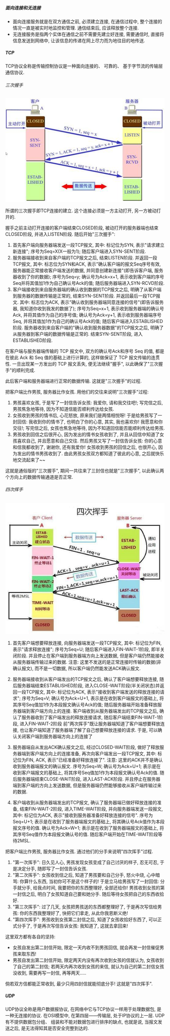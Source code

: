 ##### 面向连接和无连接

* 面向连接服务就是在双方通信之前, 必须建立连接, 在通信过程中, 整个连接的情况一直是被实时地监控和管理. 通信结束后, 应该释放整个连接.
* 无连接服务是指两个实体在通信之前不需要先建立好连接, 需要通信时, 直接将信息发送到网络中, 让该信息的传递在网上尽力而为地往目的地传送.

##### TCP

TCP协议全称是传输控制协议是一种面向连接的、 可靠的、 基于字节流的传输层通信协议.

###### 三次握手

![img](./image/02.01.jpeg)

所谓的三次握手即TCP连接的建立. 这个连接必须是一方主动打开, 另一方被动打开的.

握手之前主动打开连接的客户端结束CLOSED阶段, 被动打开的服务器端也结束CLOSED阶段, 并进入LISTEN阶段. 随后开始"三次握手":

1. 首先客户端向服务器端发送一段TCP报文, 其中:
标记位为SYN, 表示"请求建立新连接"; 
序号为Seq=X(X一般为1); 
随后客户端进入SYN-SENT阶段.
2. 服务器端接收到来自客户端的TCP报文之后, 结束LISTEN阶段. 并返回一段TCP报文, 其中:
标志位为SYN和ACK, 表示"确认客户端的报文Seq序号有效, 服务器能正常接收客户端发送的数据, 并同意创建新连接"(即告诉客户端, 服务器收到了你的数据); 
序号为Seq=y; 
确认号为Ack=x+1, 表示收到客户端的序号Seq并将其值加1作为自己确认号Ack的值; 随后服务器端进入SYN-RCVD阶段.
3. 客户端接收到来自服务器端的确认收到数据的TCP报文之后, 明确了从客户端到服务器的数据传输是正常的, 结束SYN-SENT阶段. 并返回最后一段TCP报文. 其中:
标志位为ACK, 表示"确认收到服务器端同意连接的信号"(即告诉服务器, 我知道你收到我发的数据了); 
序号为Seq=x+1, 表示收到服务器端的确认号Ack, 并将其值作为自己的序号值; 
确认号为Ack=y+1, 表示收到服务器端序号Seq, 并将其值加1作为自己的确认号Ack的值; 
随后客户端进入ESTABLISHED阶段.
服务器收到来自客户端的"确认收到服务器数据"的TCP报文之后, 明确了从服务器到客户端的数据传输是正常的. 结束SYN-SENT阶段, 进入ESTABLISHED阶段.

在客户端与服务器端传输的 TCP 报文中, 双方的确认号Ack和序号 Seq 的值, 都是在彼此 Ack 和 Seq 值的基础上进行计算的, 这样做保证了 TCP 报文传输的连贯性. 一旦出现某一方发出的 TCP 报文丢失, 便无法继续"握手", 以此确保了"三次握手"的顺利完成.

此后客户端和服务器端进行正常的数据传输. 这就是"三次握手"的过程.

把客户端比作男孩, 服务器比作女孩. 用他们的交往来说明"三次握手"过程:

1. 男孩喜欢女孩, 于是写了一封信告诉女孩: 我爱你, 请和我交往吧!; 写完信之后, 男孩焦急地等待, 因为不知道信能否顺利传达给女孩.
2. 女孩收到男孩的情书后, 心花怒放, 原来我们是两情相悦呀! 于是给男孩写了一封回信: 我收到你的情书了, 也明白了你的心意, 其实, 我也喜欢你! 我愿意和你交往!; 
写完信之后, 女孩也焦急地等待, 因为不知道回信能否能顺利传达给男孩.
3. 男孩收到回信之后很开心, 因为发出的情书女孩收到了, 并且从回信中知道了女孩喜欢自己, 并且愿意和自己交往. 然后男孩又写了一封信告诉女孩: 你的心意和信我都收到了, 谢谢你, 还有我爱你!
女孩收到男孩的回信之后, 也很开心, 因为发出的情书男孩收到了. 由此男孩女孩双方都知道了彼此的心意, 之后就快乐地交流起来了~~

这就是通俗版的"三次握手", 期间一共往来了三封信也就是"三次握手", 以此确认两个方向上的数据传输通道是否正常.

###### 四次挥手

![img](./image/02.02.jpeg)

1. 首先客户端想要释放连接, 向服务器端发送一段TCP报文, 其中:
标记位为FIN, 表示"请求释放连接"; 
序号为Seq=U; 
随后客户端进入FIN-WAIT-1阶段, 即半关闭阶段. 并且停止在客户端到服务器端方向上发送数据, 但是客户端仍然能接收从服务器端传输过来的数据.
注意: 这里不发送的是正常连接时传输的数据(非确认报文), 而不是一切数据, 所以客户端仍然能发送ACK确认报文.

2. 服务器端接收到从客户端发出的TCP报文之后, 确认了客户端想要释放连接, 随后服务器端结束ESTABLISHED阶段, 进入CLOSE-WAIT阶段(半关闭状态)并返回一段TCP报文, 其中:
标记位为ACK, 表示"接收到客户端发送的释放连接的请求"; 
序号为Seq=V; 
确认号为Ack=U+1, 表示是在收到客户端报文的基础上, 将其序号Seq值加1作为本段报文确认号Ack的值; 
随后服务器端开始准备释放服务器端到客户端方向上的连接.
客户端收到从服务器端发出的TCP报文之后, 确认了服务器收到了客户端发出的释放连接请求, 随后客户端结束FIN-WAIT-1阶段, 进入FIN-WAIT-2阶段
前"两次挥手"既让服务器端知道了客户端想要释放连接, 也让客户端知道了服务器端了解了自己想要释放连接的请求. 于是, 可以确认关闭客户端到服务器端方向上的连接了

3. 服务器端自从发出ACK确认报文之后, 经过CLOSED-WAIT阶段, 做好了释放服务器端到客户端方向上的连接准备, 再次向客户端发出一段TCP报文, 其中:
标记位为FIN, ACK, 表示"已经准备好释放连接了". 注意: 这里的ACK并不是确认收到服务器端报文的确认报文.
序号为Seq=W; 
确认号为Ack=U+1; 表示是在收到客户端报文的基础上, 将其序号Seq值加1作为本段报文确认号Ack的值.
随后服务器端结束CLOSE-WAIT阶段, 进入LAST-ACK阶段. 并且停止在服务器端到客户端的方向上发送数据, 但是服务器端仍然能够接收从客户端传输过来的数据.
4. 客户端收到从服务器端发出的TCP报文, 确认了服务器端已做好释放连接的准备, 结束FIN-WAIT-2阶段, 进入TIME-WAIT阶段, 并向服务器端发送一段报文, 其中:
标记位为ACK, 表示"接收到服务器准备好释放连接的信号".
序号为Seq=U+1; 表示是在收到了服务器端报文的基础上, 将其确认号Ack值作为本段报文序号的值.
确认号为Ack=W+1; 表示是在收到了服务器端报文的基础上, 将其序号Seq值作为本段报文确认号的值.
随后客户端开始在TIME-WAIT阶段等待2MSL.

把客户端比作男孩, 服务器比作女孩. 通过他们的分手来说明"四次挥手"过程.

1. "第一次挥手": 日久见人心, 男孩发现女孩变成了自己讨厌的样子, 忍无可忍, 于是决定分手, 随即写了一封信告诉女孩.
2. "第二次挥手": 女孩收到信之后, 知道了男孩要和自己分手, 怒火中烧, 心中暗骂: 你算什么东西, 当初你可不是这个样子的! 于是立马给男孩写了一封回信: 分手就分手, 给我点时间, 我要把你的东西整理好, 全部还给你! 男孩收到女孩的第一封信之后, 明白了女孩知道自己要和她分手. 随后等待女孩把自己的东西收拾好.
3. "第三次挥手": 过了几天, 女孩把男孩送的东西都整理好了, 于是再次写信给男孩: 你的东西我整理好了, 快把它们拿走, 从此你我恩断义绝!
4. "第四次挥手": 男孩收到女孩第二封信之后, 知道了女孩收拾好东西了, 可以正式分手了, 于是再次写信告诉女孩: 我知道了, 这就去拿回来!
   
这里双方都有各自的坚持:
* 女孩自发出第二封信开始, 限定一天内收不到男孩回信, 就会再发一封信催促男孩来取东西!
* 男孩自发出第二封信开始, 限定两天内没有再次收到女孩的信就认为, 女孩收到了自己的第二封信; 若两天内再次收到女孩的来信, 就认为自己的第二封信女孩没收到, 需要再写一封信, 再等两天…..

倘若双方信都能正常收到, 最少只用四封信就能彻底分手! 这就是"四次挥手".

##### UDP

UDP协议全称是用户数据报协议, 在网络中它与TCP协议一样用于处理数据包, 是一种无连接的协议. 在OSI模型中, 在第四层——传输层, 处于IP协议的上一层. UDP有不提供数据包分组、 组装和不能对数据包进行排序的缺点, 也就是说, 当报文发送之后, 是无法得知其是否安全完整到达的.
